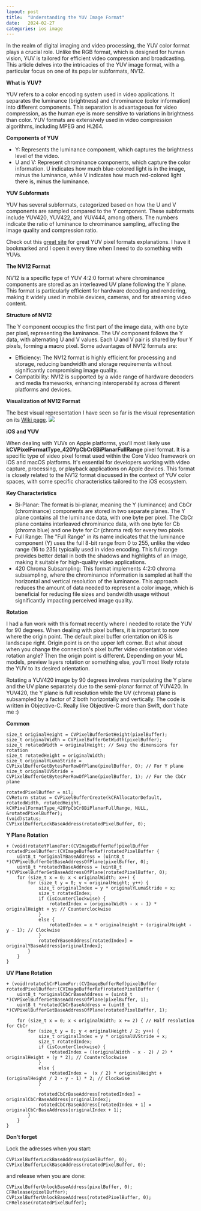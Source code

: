 ```yaml
---
layout: post
title:  "Understanding the YUV Image Format"
date:   2024-02-27
categories: ios image
---
```

In the realm of digital imaging and video processing, the YUV color format plays a crucial role. Unlike the RGB format, which is designed for human vision, YUV is tailored for efficient video compression and broadcasting. This article delves into the intricacies of the YUV image format, with a particular focus on one of its popular subformats, NV12.

**What is YUV?**

YUV refers to a color encoding system used in video applications. It separates the luminance (brightness) and chrominance (color information) into different components. This separation is advantageous for video compression, as the human eye is more sensitive to variations in brightness than color. YUV formats are extensively used in video compression algorithms, including MPEG and H.264.

**Components of YUV**

- Y: Represents the luminance component, which captures the brightness level of the video.
- U and V: Represent chrominance components, which capture the color information. U indicates how much blue-colored light is in the image, minus the luminance, while V indicates how much red-colored light there is, minus the luminance.

**YUV Subformats**

YUV has several subformats, categorized based on how the U and V components are sampled compared to the Y component. These subformats include YUV420, YUV422, and YUV444, among others. The numbers indicate the ratio of luminance to chrominance sampling, affecting the image quality and compression ratio.

Check out this [great site](https://fourcc.org/yuv.php#IYUV) for great YUV pixel formats explanations. I have it bookmarked and I open it every time when I need to do something with YUVs.

**The NV12 Format**

NV12 is a specific type of YUV 4:2:0 format where chrominance components are stored as an interleaved UV plane following the Y plane. This format is particularly efficient for hardware decoding and rendering, making it widely used in mobile devices, cameras, and for streaming video content.

**Structure of NV12**

The Y component occupies the first part of the image data, with one byte per pixel, representing the luminance.
The UV component follows the Y data, with alternating U and V values. Each U and V pair is shared by four Y pixels, forming a macro pixel.
Some advantages of NV12 formats are:

- Efficiency: The NV12 format is highly efficient for processing and storage, reducing bandwidth and storage requirements without significantly compromising image quality.
- Compatibility: NV12 is supported by a wide range of hardware decoders and media frameworks, enhancing interoperability across different platforms and devices.

**Visualization of NV12 Format**

The best visual representation I have seen so far is the visual representation on its [Wiki page](https://en.wikipedia.org/wiki/YCbCr).
![](https://github.com/juraskrlec/juraskrlec.github.io/assets/26868155/914f2e8d-ea16-4267-8c1a-584587621f6e)

**iOS and YUV**

When dealing with YUVs on Apple platforms, you'll most likely use **kCVPixelFormatType_420YpCbCr8BiPlanarFullRange** pixel format. It is a specific type of video pixel format used within the Core Video framework on iOS and macOS platforms. It's essential for developers working with video capture, processing, or playback applications on Apple devices. This format is closely related to the NV12 format discussed in the context of YUV color spaces, with some specific characteristics tailored to the iOS ecosystem.

**Key Characteristics**

- Bi-Planar: The format is bi-planar, meaning the Y (luminance) and CbCr (chrominance) components are stored in two separate planes. The Y plane contains all the luminance data, with one byte per pixel. The CbCr plane contains interleaved chrominance data, with one byte for Cb (chroma blue) and one byte for Cr (chroma red) for every two pixels.
- Full Range: The "Full Range" in its name indicates that the luminance component (Y) uses the full 8-bit range from 0 to 255, unlike the video range (16 to 235) typically used in video encoding. This full range provides better detail in both the shadows and highlights of an image, making it suitable for high-quality video applications.
- 420 Chroma Subsampling: This format implements 4:2:0 chroma subsampling, where the chrominance information is sampled at half the horizontal and vertical resolution of the luminance. This approach reduces the amount of data needed to represent a color image, which is beneficial for reducing file sizes and bandwidth usage without significantly impacting perceived image quality.

**Rotation**

I had a fun work with this format recently where I needed to rotate the YUV for 90 degrees. When dealing with pixel buffers, it is important to now where the origin point. The default pixel buffer orientation on iOS is landscape right. Origin point is on the upper left corner. But what about when you change the connection's pixel buffer video orientation or video rotation angle? Then the origin point is different. Depending on your ML models, preview layers rotation or something else, you'll most likely rotate the YUV to its desired orientation. 

Rotating a YUV420 image by 90 degrees involves manipulating the Y plane and the UV plane separately due to the semi-planar format of YUV420. In YUV420, the Y plane is full resolution while the UV (chroma) plane is subsampled by a factor of 2 both horizontally and vertically. The code is written in Objective-C. Really like Objective-C more than Swift, don't hate me :) 

**Common**

```
size_t originalHeight = CVPixelBufferGetHeight(pixelBuffer);
size_t originalWidth = CVPixelBufferGetWidth(pixelBuffer);
size_t rotatedWidth = originalHeight; // Swap the dimensions for rotation
size_t rotatedHeight = originalWidth;
size_t originalYLumaStride = CVPixelBufferGetBytesPerRowOfPlane(pixelBuffer, 0); // For Y plane
size_t originalUVStride = CVPixelBufferGetBytesPerRowOfPlane(pixelBuffer, 1); // For the CbCr plane
        
rotatedPixelBuffer = nil;
CVReturn status = CVPixelBufferCreate(kCFAllocatorDefault, rotatedWidth, rotatedHeight, kCVPixelFormatType_420YpCbCr8BiPlanarFullRange, NULL, &rotatedPixelBuffer);
(void)status;
CVPixelBufferLockBaseAddress(rotatedPixelBuffer, 0);        
```

**Y Plane Rotation**

```
+ (void)rotateYPlaneFor:(CVImageBufferRef)pixelBuffer rotatedPixelBuffer:(CVImageBufferRef)rotatedPixelBuffer {
	uint8_t *originalYBaseAddress = (uint8_t *)CVPixelBufferGetBaseAddressOfPlane(pixelBuffer, 0);
    uint8_t *rotatedYBaseAddress = (uint8_t *)CVPixelBufferGetBaseAddressOfPlane(rotatedPixelBuffer, 0);
    for (size_t x = 0; x < originalWidth; x++) {
        for (size_t y = 0; y < originalHeight; y++) {
            size_t originalIndex = y * originalYLumaStride + x;
            size_t rotatedIndex;
            if (isCounterClockwise) {
                rotatedIndex = (originalWidth - x - 1) * originalHeight + y; // Counterclockwise
            }
            else {
                rotatedIndex = x * originalHeight + (originalHeight - y - 1); // Clockwise
            }
            rotatedYBaseAddress[rotatedIndex] = originalYBaseAddress[originalIndex];
        }
    }
}
```

**UV Plane Rotation**

```
+ (void)rotateCbCrPlaneFor:(CVImageBufferRef)pixelBuffer rotatedPixelBuffer:(CVImageBufferRef)rotatedPixelBuffer {
    uint8_t *originalCbCrBaseAddress = (uint8_t *)CVPixelBufferGetBaseAddressOfPlane(pixelBuffer, 1);
    uint8_t *rotatedCbCrBaseAddress = (uint8_t *)CVPixelBufferGetBaseAddressOfPlane(rotatedPixelBuffer, 1);
    
    for (size_t x = 0; x < originalWidth; x += 2) { // Half resolution for CbCr
        for (size_t y = 0; y < originalHeight / 2; y++) {
            size_t originalIndex = y * originalUVStride + x;
            size_t rotatedIndex;
            if (isCounterClockwise) {
                rotatedIndex = ((originalWidth - x - 2) / 2) * originalHeight + (y * 2); // Counterclockwise
            }
            else {
                rotatedIndex =  (x / 2) * originalHeight + (originalHeight / 2 - y - 1) * 2; // Clockwise
            }

            rotatedCbCrBaseAddress[rotatedIndex] = originalCbCrBaseAddress[originalIndex];
            rotatedCbCrBaseAddress[rotatedIndex + 1] = originalCbCrBaseAddress[originalIndex + 1];
        }
    }
}
```

**Don't forget**

Lock the adresses when you start:

```
CVPixelBufferLockBaseAddress(pixelBuffer, 0);
CVPixelBufferLockBaseAddress(rotatedPixelBuffer, 0);
```

and release when you are done:

```
CVPixelBufferUnlockBaseAddress(pixelBuffer, 0);
CFRelease(pixelBuffer);
CVPixelBufferUnlockBaseAddress(rotatedPixelBuffer, 0);
CFRelease(rotatedPixelBuffer);
```
